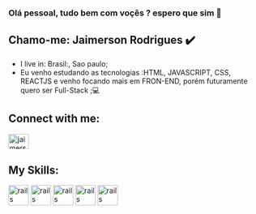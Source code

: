 ### Olá pessoal, tudo bem com voçês ? espero que sim :pray:
## Chamo-me: Jaimerson Rodrigues :heavy_check_mark:
- I live in: Brasil:, Sao paulo; 
- Eu venho estudando as tecnologias :HTML, JAVASCRIPT, CSS, REACTJS e venho focando mais em FRON-END, porém futuramente quero ser Full-Stack ;:computer:

## Connect with me:
<a href= "https://www.linkedin.com/in/jaimerson-rodrigues-28953a171/" target="_black">
  <img alingn"center" alt="jaimerson-linkedin" height="30"  width="40" src= "https://cdn.jsdelivr.net/gh/devicons/devicon/icons/linkedin/linkedin-original.svg"
style=""max-width:100%;">
</a>
                        
## My Skills: 
<img src="https://cdn.jsdelivr.net/gh/devicons/devicon/icons/html5/html5-original.svg" alt="rails"  width="40" height="40" style="max-width:100%;" ></img>
<img src="https://cdn.jsdelivr.net/gh/devicons/devicon/icons/javascript/javascript-original.svg" alt="rails"  width="40" height="40" style="max-width:100%;" ></img>
<img src="https://cdn.jsdelivr.net/gh/devicons/devicon/icons/css3/css3-original.svg" alt="rails"  width="40" height="40" style="max-width:100%;" ></img>
<img src="https://cdn.jsdelivr.net/gh/devicons/devicon/icons/react/react-original.svg" alt="rails"  width="40" height="40" style="max-width:100%;" ></img> 
<img src="https://cdn.jsdelivr.net/gh/devicons/devicon/icons/github/github-original-wordmark.svg" alt="rails"  width="40" height="40" style="max-width:100%;" ></img>                                                                                                                                                   
